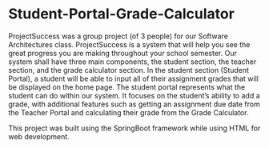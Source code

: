 # Student-Portal-Grade-Calculator

ProjectSuccess was a group project (of 3 people) for our Software Architectures class. ProjectSuccess is a system that will help you see the great progress you are making throughout your school semester. Our system shall have three main components, the student section, the teacher section, and the grade calculator section. In the student section (Student Portal), a student will be able to input all of their assignment grades that will be displayed on the home page. The student portal represents what the student can do within our system. It focuses on the student’s ability to add a grade, with additional features such as getting an assignment due date from the Teacher Portal and calculating their grade from the Grade Calculator. 

This project was built using the SpringBoot framework while using HTML for web development. 
